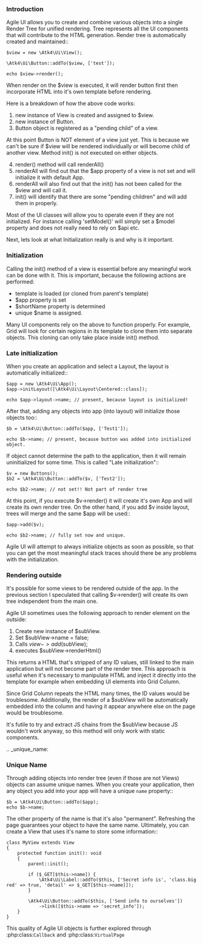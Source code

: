 ### Introduction

Agile UI allows you to create and combine various objects into a single Render Tree for unified rendering. Tree represents
all the UI components that will contribute to the HTML generation. Render tree is automatically created and maintained::

    $view = new \Atk4\Ui\View();

    \Atk4\Ui\Button::addTo($view, ['test']);

    echo $view->render();

When render on the $view is executed, it will render button first then incorporate HTML into it's own template before rendering.

Here is a breakdown of how the above code works:

1. new instance of View is created and assigned to $view.
2. new instance of Button.
3. Button object is registered as a "pending child" of a view.

At this point Button is NOT element of a view just yet. This is because we can't be sure if $view will be rendered individually
or will become child of another view. Method init() is not executed on either objects.


4. render() method will call renderAll()
5. renderAll will find out that the $app property of a view is not set and will initialize it with default App.
6. renderAll will also find out that the init() has not been called for the $view and will call it.
7. init() will identify that there are some "pending children" and will add them in properly.

Most of the UI classes will allow you to operate even if they are not initialized. For instance calling 'setModel()' will
simply set a $model property and does not really need to rely on $api etc.

Next, lets look at what Initialization really is and why is it important.

### Initialization

Calling the init() method of a view is essential before any meaningful work can be done with it. This is important, because
the following actions are performed:

 - template is loaded (or cloned from parent's template)
 - $app property is set
 - $shortName property is determined
 - unique $name is assigned.

Many UI components rely on the above to function properly. For example, Grid will look for certain regions in its template
to clone them into separate objects. This cloning can only take place inside init() method.

### Late initialization

When you create an application and select a Layout, the layout is automatically initialized::

    $app = new \Atk4\Ui\App();
    $app->initLayout([\Atk4\Ui\Layout\Centered::class]);

    echo $app->layout->name; // present, because layout is initialized!

After that, adding any objects into app (into layout) will initialize those objects too::

    $b = \Atk4\Ui\Button::addTo($app, ['Test1']);

    echo $b->name; // present, because button was added into initialized object.

If object cannot determine the path to the application, then it will remain uninitialized for some time. This is called
"Late initialization"::

    $v = new Buttons();
    $b2 = \Atk4\Ui\Button::addTo($v, ['Test2']);

    echo $b2->name; // not set!! Not part of render tree

At this point, if you execute $v->render() it will create it's own App and will create its own render tree. On the other
hand, if you add $v inside layout, trees will merge and the same $app will be used::

    $app->add($v);

    echo $b2->name; // fully set now and unique.

Agile UI will attempt to always initialize objects as soon as possible, so that you can get the most meaningful stack traces
should there be any problems with the initialization.

### Rendering outside

It's possible for some views to be rendered outside of the app. In the previous section I speculated that calling $v->render()
will create its own tree independent from the main one.

Agile UI sometimes uses the following approach to render element on the outside:

1. Create new instance of $subView.
2. Set $subView->name = false;
3. Calls $view->add($subView);
4. executes $subView->renderHtml()

This returns a HTML that's stripped of any ID values, still linked to the main application but will not become part of the
render tree. This approach is useful when it's necessary to manipulate HTML and inject it directly into the template for
example when embedding UI elements into Grid Column.

Since Grid Column repeats the HTML many times, the ID values would be troublesome. Additionally, the render of a $subView
will be automatically embedded into the column and having it appear anywhere else on the page would be troublesome.

It's futile to try and extract JS chains from the $subView because JS wouldn't work anyway, so this method will only work
with static components.

.. _unique_name:

### Unique Name

Through adding objects into render tree (even if those are not Views) objects can assume unique names. When you create
your application, then any object you add into your app will have a unique `name` property::

    $b = \Atk4\Ui\Button::addTo($app);
    echo $b->name;

The other property of the name is that it's also "permanent". Refreshing the page guarantees your object to have the same
name. Ultimately, you can create a View that uses it's name to store some information::

    class MyView extends View
    {
        protected function init(): void
        {
            parent::init();

            if ($_GET[$this->name]) {
                \Atk4\Ui\Label::addTo($this, ['Secret info is', 'class.big red' => true, 'detail' => $_GET[$this->name]]);
            }

            \Atk4\Ui\Button::addTo($this, ['Send info to ourselves'])
                ->link([$this->name => 'secret_info']);
        }
    }

This quality of Agile UI objects is further explored through :php:class:`Callback` and :php:class:`VirtualPage`
